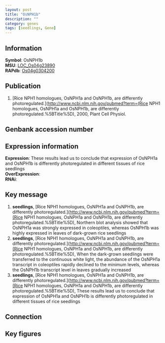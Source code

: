 ```yaml
---
layout: post
title: "OsNPH1b"
description: ""
category: genes
tags: [seedlings, Gene]
---
```


## Information
__Symbol__: OsNPH1b  
__MSU__: [LOC_Os04g23890](http://rice.plantbiology.msu.edu/cgi-bin/ORF_infopage.cgi?orf=LOC_Os04g23890)  
__RAPdb__: [Os04g0304200](http://rapdb.dna.affrc.go.jp/viewer/gbrowse_details/irgsp1?name=Os04g0304200)  

## Publication
1. [Rice NPH1 homologues, OsNPH1a and OsNPH1b, are differently photoregulated.](http://www.ncbi.nlm.nih.gov/pubmed?term=(Rice NPH1 homologues, OsNPH1a and OsNPH1b, are differently photoregulated.%5BTitle%5D), 2000, Plant Cell Physiol.

## Genbank accession number

## Expression information
__Expression__: These results lead us to conclude that expression of OsNPH1a and OsNPH1b is differently photoregulated in different tissues of rice seedlings  
__OverExpression__:  
__RNAi__:  

## Key message
1. __seedlings__, [Rice NPH1 homologues, OsNPH1a and OsNPH1b, are differently photoregulated.](http://www.ncbi.nlm.nih.gov/pubmed?term=(Rice NPH1 homologues, OsNPH1a and OsNPH1b, are differently photoregulated.%5BTitle%5D),  Northern blot analysis showed that OsNPH1a was strongly expressed in coleoptiles, whereas OsNPH1b was highly expressed in leaves of dark-grown rice seedlings
2. __seedlings__, [Rice NPH1 homologues, OsNPH1a and OsNPH1b, are differently photoregulated.](http://www.ncbi.nlm.nih.gov/pubmed?term=(Rice NPH1 homologues, OsNPH1a and OsNPH1b, are differently photoregulated.%5BTitle%5D),  When the dark-grown seedlings were transferred to the continuous white light, the abundance of the OsNPH1a transcript in coleoptiles rapidly declined to the minimum levels, whereas the OsNPH1b transcript level in leaves gradually increased
3. __seedlings__, [Rice NPH1 homologues, OsNPH1a and OsNPH1b, are differently photoregulated.](http://www.ncbi.nlm.nih.gov/pubmed?term=(Rice NPH1 homologues, OsNPH1a and OsNPH1b, are differently photoregulated.%5BTitle%5D),  These results lead us to conclude that expression of OsNPH1a and OsNPH1b is differently photoregulated in different tissues of rice seedlings

## Connection

## Key figures


